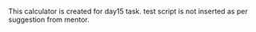 This calculator is created for day15 task.
test script is not inserted as per suggestion from mentor.
